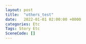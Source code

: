 ```yaml
---
layout: post
title:  "others_test"
date:   2022-01-01 02:00:00 +0000
categories: Etc
Tags: Story Etc
SceneCode: []
---
```

